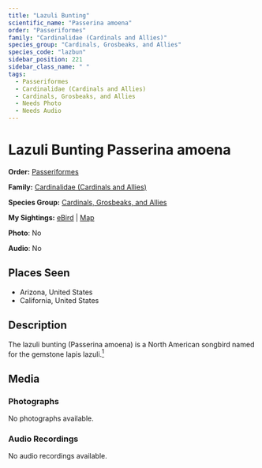```yaml
---
title: "Lazuli Bunting"
scientific_name: "Passerina amoena"
order: "Passeriformes"
family: "Cardinalidae (Cardinals and Allies)"
species_group: "Cardinals, Grosbeaks, and Allies"
species_code: "lazbun"
sidebar_position: 221
sidebar_class_name: " "
tags: 
  - Passeriformes
  - Cardinalidae (Cardinals and Allies)
  - Cardinals, Grosbeaks, and Allies
  - Needs Photo
  - Needs Audio
---
```


# Lazuli Bunting <span className='sci_name'>Passerina amoena</span>

**Order:** [Passeriformes](/tags/passeriformes)

**Family:** [Cardinalidae (Cardinals and Allies)](/tags/cardinalidae-cardinals-and-allies)

**Species Group:** [Cardinals, Grosbeaks, and Allies](/tags/cardinals-grosbeaks-and-allies)

**My Sightings:** [eBird](https://ebird.org/lifelist?r=world&time=life&spp=lazbun) | [Map](/map?species_code=lazbun)

**Photo**: No 

**Audio**: No

## Places Seen

* Arizona, United States
* California, United States

## Description
The lazuli bunting (Passerina amoena) is a North American songbird named for the gemstone lapis lazuli.[^1]

[^1]: https://en.wikipedia.org/wiki/Lazuli_bunting

## Media
### Photographs
No photographs available.

### Audio Recordings
No audio recordings available.

## Links
* [eBird](https://ebird.org/species/lazbun) 
* [All About Birds](https://www.allaboutbirds.org/guide/lazbun) 
* [Xeno-canto](https://www.xeno-canto.org/species/passerina-amoena) 
* [Macaulay Library](https://search.macaulaylibrary.org/catalog?taxonCode=lazbun&sort=rating_rank_desc)
* [Birds of the World](https://birdsoftheworld.org/bow/species/lazbun)
